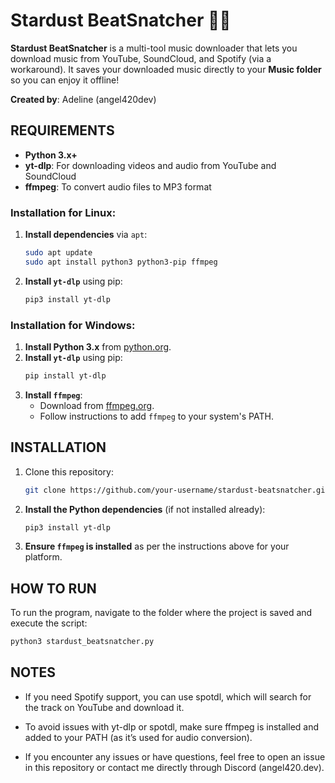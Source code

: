 # Stardust BeatSnatcher 🎵🌌

**Stardust BeatSnatcher** is a multi-tool music downloader that lets you download music from YouTube, SoundCloud, and Spotify (via a workaround). It saves your downloaded music directly to your **Music folder** so you can enjoy it offline!

**Created by**: Adeline (angel420dev)

## REQUIREMENTS

- **Python 3.x+**
- **yt-dlp**: For downloading videos and audio from YouTube and SoundCloud
- **ffmpeg**: To convert audio files to MP3 format

### Installation for **Linux**:
1. **Install dependencies** via `apt`:
    ```bash
    sudo apt update
    sudo apt install python3 python3-pip ffmpeg
    ```
2. **Install `yt-dlp`** using pip:
    ```bash
    pip3 install yt-dlp
    ```

### Installation for **Windows**:
1. **Install Python 3.x** from [python.org](https://www.python.org/downloads/).
2. **Install `yt-dlp`** using pip:
    ```bash
    pip install yt-dlp
    ```
3. **Install `ffmpeg`**:
    - Download from [ffmpeg.org](https://ffmpeg.org/download.html).
    - Follow instructions to add `ffmpeg` to your system's PATH.

## INSTALLATION

1. Clone this repository:

    ```bash
    git clone https://github.com/your-username/stardust-beatsnatcher.git
    ```

2. **Install the Python dependencies** (if not installed already):

    ```bash
    pip3 install yt-dlp
    ```

3. **Ensure `ffmpeg` is installed** as per the instructions above for your platform.

## HOW TO RUN

To run the program, navigate to the folder where the project is saved and execute the script:

```bash
python3 stardust_beatsnatcher.py
```

## NOTES
- If you need Spotify support, you can use spotdl, which will search for the track on YouTube and download it.

- To avoid issues with yt-dlp or spotdl, make sure ffmpeg is installed and added to your PATH (as it’s used for audio conversion).

- If you encounter any issues or have questions, feel free to open an issue in this repository or contact me directly through Discord (angel420.dev).

